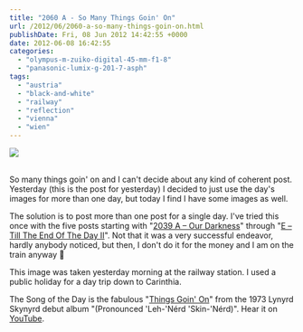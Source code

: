 ```yaml
---
title: "2060 A - So Many Things Goin' On"
url: /2012/06/2060-a-so-many-things-goin-on.html
publishDate: Fri, 08 Jun 2012 14:42:55 +0000
date: 2012-06-08 16:42:55
categories: 
  - "olympus-m-zuiko-digital-45-mm-f1-8"
  - "panasonic-lumix-g-201-7-asph"
tags: 
  - "austria"
  - "black-and-white"
  - "railway"
  - "reflection"
  - "vienna"
  - "wien"
---
```

<div class="container">
<div class="center"><a target="_blank" href="https://d25zfm9zpd7gm5.cloudfront.net/1200x1200/2012/20120607_060656_lr.jpg"><img src="https://d25zfm9zpd7gm5.cloudfront.net/0600x0600/2012/20120607_060656_lr.jpg" /></a></div>
</div>
<br />

So many things goin' on and I can't decide about any kind of coherent post. Yesterday (this is the post for yesterday) I decided to just use the day's images for more than one day, but today I find I have some images as well.

The solution is to post more than one post for a single day. I've tried this once with the five posts starting with "<a href="/2012/05/2039-a-our-darkness.html" target="_blank">2039 A – Our Darkness</a>" through "<a href="/2012/05/2039-e-till-the-end-of-the-day-ii.html" target="_blank">E – Till The End Of The Day II</a>". Not that it was a very successful endeavor, hardly anybody noticed, but then, I don't do it for the money and I am on the train anyway 🙂

 This image was taken yesterday morning at the railway station. I used a public holiday for a day trip down to Carinthia.

The Song of the Day is the fabulous "<a href="http://www.lyricsmode.com/lyrics/l/lynyrd_skynyrd/things_goin_on.html" target="_blank">Things Goin' On</a>" from the 1973 Lynyrd Skynyrd debut album "(Pronounced 'Leh-'Nérd 'Skin-'Nérd)". Hear it on <a href="http://www.youtube.com/watch?v=xId25aroayo" target="_blank">YouTube</a>.
